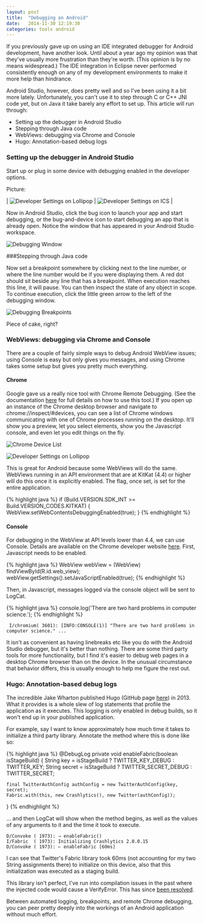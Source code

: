 ```yaml
---
layout: post
title:  "Debugging on Android"
date:   2014-11-30 12:19:30
categories: tools android 
---
```


If you previously gave up on using an IDE integrated debugger for Android development, have another look. Until about a year ago my opinion was that they've usually more frustration than they're worth. (This opinion is by no means widespread.) The IDE integration in Eclipse never performed consistently enough on any of my development environments to make it more help than hindrance. 

Android Studio, however, does pretty well and so I've been using it a bit more lately. Unfortunately, you can't use it to step through C or C++ JNI code yet, but on Java it take barely any effort to set up. This article will run through: 

* Setting up the debugger in Android Studio 
* Stepping through Java code 
* WebViews: debugging via Chrome and Console 
* Hugo: Annotation-based debug logs 

### Setting up the debugger in Android Studio 

Start up or plug in some device with debugging enabled in the developer options. 

Picture: 

| ![Developer Settings on Lollipop](/images/developer_settings_lollipop.png) | ![Developer Settings on ICS](/images/developer_settings_ics.png) |

Now in Android Studio, click the bug icon to launch your app and start debugging, or the bug-and-device icon to start debugging an app that is already open. Notice the window that has appeared in your Android Studio workspace. 

![Debugging Window](/images/debugger_window.png)

###Stepping through Java code 

Now set a breakpoint somewhere by clicking next to the line number, or where the line number would be if you were displaying them. A red dot should sit beside any line that has a breakpoint. When execution reaches this line, it will pause. You can then inspect the state of any object in scope. To continue execution, click the little green arrow to the left of the debugging window. 

![Debugging Breakpoints](/images/debugger_breakpoints.png)

Piece of cake, right? 

### WebViews: debugging via Chrome and Console 

There are a couple of fairly simple ways to debug Android WebView issues; using Console is easy but only gives you messages, and using Chrome takes some setup but gives you pretty much everything. 

#### Chrome

Google gave us a really nice tool with Chrome Remote Debugging. (See the documentation [here](https://developer.chrome.com/devtools/docs/remote-debugging) for full details on how to use this tool.) If you open up an instance of the Chrome desktop browser and navigate to chrome://inspect/#devices, you can see a list of Chrome windows communicating with one of Chrome processes running on the desktop. It'll show you a preview, let you select elements, show you the Javascript console, and even let you edit things on the fly. 

![Chrome Device List](/images/chrome_debugging_devices.png)

![Developer Settings on Lollipop](/images/chrome_debugging_preview.png)

This is great for Android because some WebViews will do the same. WebViews running in an API environment that are at KitKat (4.4) or higher will do this once it is explicitly enabled. The flag, once set, is set for the entire application. 

{% highlight java %}
if (Build.VERSION.SDK_INT >= Build.VERSION_CODES.KITKAT) {
    WebView.setWebContentsDebuggingEnabled(true);
}
{% endhighlight %}

#### Console 

For debugging in the WebView at API levels lower than 4.4, we can use Console. Details are available on the Chrome developer website [here](https://developer.chrome.com/devtools/docs/console). First, Javascript needs to be enabled. 

{% highlight java %}
WebView webView = (WebView) findViewById(R.id.web_view);
webView.getSettings().setJavaScriptEnabled(true);
{% endhighlight %}

Then, in Javascript, messages logged via the console object will be sent to LogCat. 

{% highlight java %}
console.log('There are two hard problems in computer science.');
{% endhighlight %}

     I/chromium( 3601): [INFO:CONSOLE(1)] "There are two hard problems in computer science." ... 

It isn't as convenient as having linebreaks etc like you do with the Android Studio debugger, but it's better than nothing. There are some third party tools for more functionality, but I find it's easier to debug web pages in a desktop Chrome browser than on the device. In the unusual circumstance that behavior differs, this is usually enough to help me figure the rest out. 

### Hugo: Annotation-based debug logs 

The incredible Jake Wharton published Hugo (GitHub page [here](https://github.com/JakeWharton/hugo)) in 2013. What it provides is a whole slew of log statements that profile the application as it executes. This logging is only enabled in debug builds, so it won't end up in your published application. 

For example, say I want to know approximately how much time it takes to initialize a third party library. Annotate the method where this is done like so: 

{% highlight java %}
@DebugLog
private void enableFabric(boolean isStageBuild) {
    String key = isStageBuild ? TWITTER_KEY_DEBUG : TWITTER_KEY;
    String secret = isStageBuild ? TWITTER_SECRET_DEBUG : TWITTER_SECRET;

    final TwitterAuthConfig authConfig = new TwitterAuthConfig(key, secret);
    Fabric.with(this, new Crashlytics(), new Twitter(authConfig));
}
{% endhighlight %}

... and then LogCat will show when the method begins, as well as the values of any arguments to it and the time it took to execute. 

    D/Convoke ( 1973): ⇢ enableFabric()
    I/Fabric  ( 1973): Initializing Crashlytics 2.0.0.15
    D/Convoke ( 1973): ⇠ enableFabric [60ms]

I can see that Twitter's Fabric library took 60ms (not accounting for my two String assignments there) to initialize on this device, also that this initialization was executed as a staging build. 

This library isn't perfect, I've run into compilation issues in the past where the injected code would cause a VerifyError. This has since [been resolved](https://github.com/JakeWharton/hugo/issues/9). 

Between automated logging, breakpoints, and remote Chrome debugging, you can peer pretty deeply into the workings of an Android application without much effort. 

